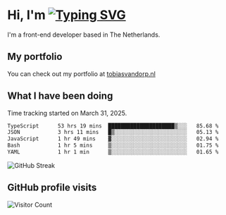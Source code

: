 # Hi, I'm [![Typing SVG](https://readme-typing-svg.demolab.com?font=Fira+Code&pause=1000&width=435&lines=tobiasvdorp)](https://git.io/typing-svg)

I'm a front-end developer based in The Netherlands.

## My portfolio

You can check out my portfolio at [tobiasvandorp.nl](https://www.tobiasvandorp.nl/)

## What I have been doing

Time tracking started on March 31, 2025.

<!--START_SECTION:waka-->

```txt
TypeScript      53 hrs 19 mins  █████████████████████▒░░░   85.68 %
JSON            3 hrs 11 mins   █▒░░░░░░░░░░░░░░░░░░░░░░░   05.13 %
JavaScript      1 hr 49 mins    ▓░░░░░░░░░░░░░░░░░░░░░░░░   02.94 %
Bash            1 hr 5 mins     ▒░░░░░░░░░░░░░░░░░░░░░░░░   01.75 %
YAML            1 hr 1 min      ▒░░░░░░░░░░░░░░░░░░░░░░░░   01.65 %
```

<!--END_SECTION:waka-->

![GitHub Streak](https://streak-stats.demolab.com?user=tobiasvdorp&theme=dark&hide_border=true&mode=weekly&background=36%2C6400A6%2C000000)

## GitHub profile visits

![Visitor Count](https://profile-counter.glitch.me/tobiasvdorp/count.svg)
